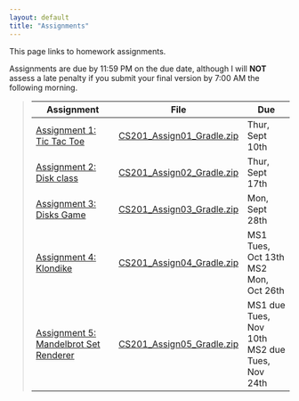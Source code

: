 ```yaml
---
layout: default
title: "Assignments"
---
```


This page links to homework assignments.

Assignments are due by 11:59 PM on the due date, although I will **NOT** assess a late penalty if you submit your final version by 7:00 AM the following morning.

> Assignment | File | Due
> ---------- | ---- | ---
> [Assignment 1: Tic Tac Toe](assign01.html) | [CS201\_Assign01\_Gradle.zip](CS201_Assign01_Gradle.zip) | Thur, Sept 10th
> [Assignment 2: Disk class](assign02.html) | [CS201\_Assign02\_Gradle.zip](CS201_Assign02_Gradle.zip) | Thur, Sept 17th
> [Assignment 3: Disks Game](assign03.html) | [CS201\_Assign03\_Gradle.zip](CS201_Assign03_Gradle.zip) | Mon, Sept 28th
> [Assignment 4: Klondike](assign04.html) |  [CS201\_Assign04_Gradle.zip](CS201_Assign04_Gradle.zip)  | MS1 Tues, Oct 13th<br>MS2 Mon, Oct 26th
> [Assignment 5: Mandelbrot Set Renderer](assign05.html) | [CS201\_Assign05\_Gradle.zip](CS201_Assign05_Gradle.zip) | MS1 due Tues, Nov 10th <br> MS2 due Tues, Nov 24th

<!--
> [Assignment 2: Disk class](assign02.html) | [CS201\_Assign02.zip](CS201_Assign02.zip) | Wed, Feb 12th
> [Assignment 3: Disks Game](assign03.html) | n/a | Tues, Feb 25th
> [Assignment 4: Klondike](assign04.html) | [CS201\_Assign04.zip](CS201_Assign04.zip) <br /> [CS201\_Assign04_Gradle.zip](CS201_Assign04_Gradle.zip) | **Updated** MS1 due Mon, Mar 23rd<br>MS2 due Mon, Apr 7th
> [Assignment 5: Mandelbrot Set Renderer](assign05.html) | [CS201\_Assign05\_Gradle.zip](CS201_Assign05_Gradle.zip) | MS1 due Thur, Apr 23rd<br> **Updated** MS2 due Thur, May 7th
-->